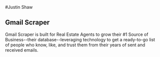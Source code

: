 #Justin Shaw

## Gmail Scraper

Gmail Scraper is built for Real Estate Agents to grow their #1 Source of Business--their database--leveraging technology to get a ready-to-go list of people who know, like, and trust them from their years of sent and received emails.
